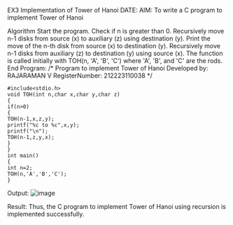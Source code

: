 EX3 Implementation of Tower of Hanoi
DATE:
AIM:
To write a C program to implement Tower of Hanoi

Algorithm
Start the program.
Check if n is greater than 0.
Recursively move n-1 disks from source (x) to auxiliary (z) using destination (y).
Print the move of the n-th disk from source (x) to destination (y).
Recursively move n-1 disks from auxiliary (z) to destination (y) using source (x).
The function is called initially with TOH(n, 'A', 'B', 'C') where 'A', 'B', and 'C' are the rods.
End
Program:
/*
Program to implement Tower of Hanoi
Developed by: RAJARAMAN V
RegisterNumber:  212223110038
*/
```
#include<stdio.h> 
void TOH(int n,char x,char y,char z) 
{ 
if(n>0) 
{ 
TOH(n-1,x,z,y); 
printf("%c to %c",x,y); 
printf("\n"); 
TOH(n-1,z,y,x); 
} 
} 
int main() 
{ 
int n=2; 
TOH(n,'A','B','C'); 
}
```
Output:
![image](https://github.com/user-attachments/assets/55038056-20f0-4474-909d-b692b5928306)


Result:
Thus, the C program to implement Tower of Hanoi using recursion is implemented successfully.
